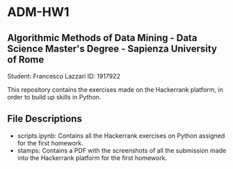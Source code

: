 # ADM-HW1
## Algorithmic Methods of Data Mining - Data Science Master's Degree - Sapienza University of Rome

Student: Francesco Lazzari
ID: 1917922

This repository contains the exercises made on the Hackerrank platform, in order to build up skills in Python. 

## File Descriptions

* scripts.ipynb: Contains all the Hackerrank exercises on Python assigned for the first homework. 
* stamps: Contains a PDF with the screenshots of all the submission made into the Hackerrank platform for the first homework.
